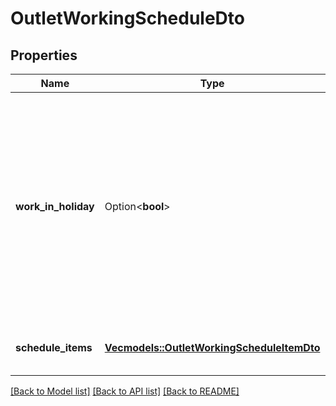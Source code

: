 # OutletWorkingScheduleDto

## Properties

Name | Type | Description | Notes
------------ | ------------- | ------------- | -------------
**work_in_holiday** | Option<**bool**> | Признак, работает ли точка продаж в дни государственных праздников.  Возможные значения:  * `false` — точка продаж не работает в дни государственных праздников. * `true` — точка продаж работает в дни государственных праздников.  | [optional]
**schedule_items** | [**Vec<models::OutletWorkingScheduleItemDto>**](OutletWorkingScheduleItemDTO.md) | Список расписаний работы точки продаж.  | 

[[Back to Model list]](../README.md#documentation-for-models) [[Back to API list]](../README.md#documentation-for-api-endpoints) [[Back to README]](../README.md)


